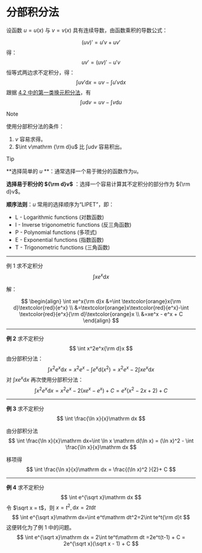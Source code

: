 # 分部积分法
设函数 $u = u(x)$ 与 $v = v(x)$ 具有连续导数，由函数乘积的导数公式：

$$
(uv)' = u'v + uv'
$$
得：
$$
uv' = (uv)' - u'v
$$
恒等式两边求不定积分，得：
$$
\int uv'\mathrm dx=uv-\int u'v\mathrm dx
$$
跟据 [4.2 中的第一类换元积分法](./4.2%20换元积分法#第一类换元积分法)，有
$$
\int u \mathrm dv=uv-\int v \mathrm du
$$

>[!note]
>
>使用分部积分法的条件：
>
>1. $v$ 容易求得。
>2. $\int v\mathrm {\rm d}u$ 比 $\int u\mathrm dv$ 容易积出。

> [!Tip]
>
> **选择简单的 $u$ **：通常选择一个易于微分的函数作为$u$。
>
> **选择易于积分的 ${\rm d}v$** ：选择一个容易计算其不定积分的部分作为 ${\rm d}v$。
>
> **顺序法则**：$u$ 常用的选择顺序为“LIPET”，即：
>
> - L - Logarithmic functions (对数函数)
> - I - Inverse trigonometric functions (反三角函数)
> - P - Polynomial functions (多项式)
> - E - Exponential functions (指数函数)
> - T - Trigonometric functions (三角函数)

---

例 1 求不定积分
$$
\int xe^x\mathrm dx
$$

解：

$$
\begin{align}
\int xe^x{\rm d}x
&=\int \textcolor{orange}x{\rm d}\textcolor{red}{e^x} \\
&=\textcolor{orange}x\textcolor{red}{e^x}-\int \textcolor{red}{e^x}{\rm d}\textcolor{orange}x \\
&=xe^x - e^x + C
\end{align}
$$

---

**例 2** 求不定积分
$$
\int x^2e^x{\rm d}x
$$
由分部积分法：
$$
\int x^2e^x\mathrm dx = x^2e^x-\int e^x\mathrm d(x^2)=x^2e^x-2\int xe^x\mathrm dx
$$
对 $\int xe^x\mathrm dx$ 再次使用分部积分法：
$$
\int x^2e^x\mathrm dx = x^2e^x-2(xe^x-e^x) + C=e^x(x^2 - 2x+2)+C
$$

---

**例 3** 求不定积分
$$
\int \frac{\ln x}{x}\mathrm dx
$$

由分部积分法
$$
\int \frac{\ln x}{x}\mathrm dx=\int \ln x \mathrm d(\ln x) = (\ln x)^2 - \int \frac{\ln x}{x}\mathrm dx  
$$

移项得
$$
\int \frac{\ln x}{x}\mathrm dx = \frac{(\ln x)^2 }{2}+ C
$$

---

**例 4** 求不定积分
$$
\int e^{\sqrt x}\mathrm dx
$$
令 $\sqrt x = t$，则 $x =t ^2,\mathrm dx = 2t\mathrm dt$
$$
\int e^{\sqrt x}\mathrm dx=\int e^t\mathrm dt^2=2\int te^t{\rm d}t
$$
这便转化为了例 1 中的问题。
$$
\int e^{\sqrt x}\mathrm dx = 2\int te^t\mathrm dt =2e^t(t-1) + C = 2e^{\sqrt x}(\sqrt x - 1) + C
$$
